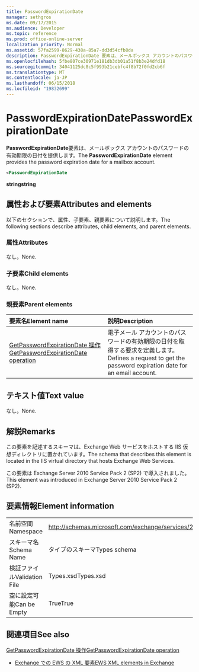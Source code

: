 ```yaml
---
title: PasswordExpirationDate
manager: sethgros
ms.date: 09/17/2015
ms.audience: Developer
ms.topic: reference
ms.prod: office-online-server
localization_priority: Normal
ms.assetid: 57fa2599-8629-438a-85a7-dd3d54cfb8da
description: PasswordExpirationDate 要素は、メールボックス アカウントのパスワードの有効期限の日付を提供します。
ms.openlocfilehash: 5fbe807ce30971e181db3db01a51f8b3e24dfd18
ms.sourcegitcommit: 34041125dc8c5f993b21cebfc4f8b72f0fd2cb6f
ms.translationtype: MT
ms.contentlocale: ja-JP
ms.lasthandoff: 06/15/2018
ms.locfileid: "19832699"
---
```

# <a name="passwordexpirationdate"></a><span data-ttu-id="31abb-103">PasswordExpirationDate</span><span class="sxs-lookup"><span data-stu-id="31abb-103">PasswordExpirationDate</span></span>

<span data-ttu-id="31abb-104">**PasswordExpirationDate**要素は、メールボックス アカウントのパスワードの有効期限の日付を提供します。</span><span class="sxs-lookup"><span data-stu-id="31abb-104">The **PasswordExpirationDate** element provides the password expiration date for a mailbox account.</span></span> 
  
```XML
<PasswordExpirationDate
```

 <span data-ttu-id="31abb-105">**string**</span><span class="sxs-lookup"><span data-stu-id="31abb-105">**string**</span></span>
## <a name="attributes-and-elements"></a><span data-ttu-id="31abb-106">属性および要素</span><span class="sxs-lookup"><span data-stu-id="31abb-106">Attributes and elements</span></span>

<span data-ttu-id="31abb-107">以下のセクションで、属性、子要素、親要素について説明します。</span><span class="sxs-lookup"><span data-stu-id="31abb-107">The following sections describe attributes, child elements, and parent elements.</span></span>
  
### <a name="attributes"></a><span data-ttu-id="31abb-108">属性</span><span class="sxs-lookup"><span data-stu-id="31abb-108">Attributes</span></span>

<span data-ttu-id="31abb-109">なし。</span><span class="sxs-lookup"><span data-stu-id="31abb-109">None.</span></span>
  
### <a name="child-elements"></a><span data-ttu-id="31abb-110">子要素</span><span class="sxs-lookup"><span data-stu-id="31abb-110">Child elements</span></span>

<span data-ttu-id="31abb-111">なし。</span><span class="sxs-lookup"><span data-stu-id="31abb-111">None.</span></span>
  
### <a name="parent-elements"></a><span data-ttu-id="31abb-112">親要素</span><span class="sxs-lookup"><span data-stu-id="31abb-112">Parent elements</span></span>

|<span data-ttu-id="31abb-113">**要素名**</span><span class="sxs-lookup"><span data-stu-id="31abb-113">**Element name**</span></span>|<span data-ttu-id="31abb-114">**説明**</span><span class="sxs-lookup"><span data-stu-id="31abb-114">**Description**</span></span>|
|:-----|:-----|
|[<span data-ttu-id="31abb-115">GetPasswordExpirationDate 操作</span><span class="sxs-lookup"><span data-stu-id="31abb-115">GetPasswordExpirationDate operation</span></span>](getpasswordexpirationdate-operation.md) <br/> |<span data-ttu-id="31abb-116">電子メール アカウントのパスワードの有効期限の日付を取得する要求を定義します。</span><span class="sxs-lookup"><span data-stu-id="31abb-116">Defines a request to get the password expiration date for an email account.</span></span>  <br/> |
   
## <a name="text-value"></a><span data-ttu-id="31abb-117">テキスト値</span><span class="sxs-lookup"><span data-stu-id="31abb-117">Text value</span></span>

<span data-ttu-id="31abb-118">なし。</span><span class="sxs-lookup"><span data-stu-id="31abb-118">None.</span></span>
  
## <a name="remarks"></a><span data-ttu-id="31abb-119">解説</span><span class="sxs-lookup"><span data-stu-id="31abb-119">Remarks</span></span>

<span data-ttu-id="31abb-120">この要素を記述するスキーマは、Exchange Web サービスをホストする IIS 仮想ディレクトリに置かれています。</span><span class="sxs-lookup"><span data-stu-id="31abb-120">The schema that describes this element is located in the IIS virtual directory that hosts Exchange Web Services.</span></span>
  
<span data-ttu-id="31abb-121">この要素は Exchange Server 2010 Service Pack 2 (SP2) で導入されました。</span><span class="sxs-lookup"><span data-stu-id="31abb-121">This element was introduced in Exchange Server 2010 Service Pack 2 (SP2).</span></span>
  
## <a name="element-information"></a><span data-ttu-id="31abb-122">要素情報</span><span class="sxs-lookup"><span data-stu-id="31abb-122">Element information</span></span>

|||
|:-----|:-----|
|<span data-ttu-id="31abb-123">名前空間</span><span class="sxs-lookup"><span data-stu-id="31abb-123">Namespace</span></span>  <br/> |http://schemas.microsoft.com/exchange/services/2006/types  <br/> |
|<span data-ttu-id="31abb-124">スキーマ名</span><span class="sxs-lookup"><span data-stu-id="31abb-124">Schema Name</span></span>  <br/> |<span data-ttu-id="31abb-125">タイプのスキーマ</span><span class="sxs-lookup"><span data-stu-id="31abb-125">Types schema</span></span>  <br/> |
|<span data-ttu-id="31abb-126">検証ファイル</span><span class="sxs-lookup"><span data-stu-id="31abb-126">Validation File</span></span>  <br/> |<span data-ttu-id="31abb-127">Types.xsd</span><span class="sxs-lookup"><span data-stu-id="31abb-127">Types.xsd</span></span>  <br/> |
|<span data-ttu-id="31abb-128">空に設定可能</span><span class="sxs-lookup"><span data-stu-id="31abb-128">Can be Empty</span></span>  <br/> |<span data-ttu-id="31abb-129">True</span><span class="sxs-lookup"><span data-stu-id="31abb-129">True</span></span>  <br/> |
   
## <a name="see-also"></a><span data-ttu-id="31abb-130">関連項目</span><span class="sxs-lookup"><span data-stu-id="31abb-130">See also</span></span>



[<span data-ttu-id="31abb-131">GetPasswordExpirationDate 操作</span><span class="sxs-lookup"><span data-stu-id="31abb-131">GetPasswordExpirationDate operation</span></span>](getpasswordexpirationdate-operation.md)


- [<span data-ttu-id="31abb-132">Exchange での EWS の XML 要素</span><span class="sxs-lookup"><span data-stu-id="31abb-132">EWS XML elements in Exchange</span></span>](ews-xml-elements-in-exchange.md)

